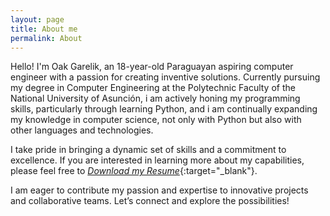 ```yaml
---
layout: page
title: About me
permalink: About 
---
```


Hello! I'm Oak Garelik, an 18-year-old Paraguayan aspiring computer engineer with a passion for creating inventive solutions. Currently pursuing my degree in Computer Engineering at the Polytechnic Faculty of the National University of Asunción, i am actively honing my programming skills, particularly through learning Python, and i am continually expanding my knowledge in computer science, not only with Python but also with other languages and technologies.

I take pride in bringing a dynamic set of skills and a commitment to excellence. If you are interested in learning more about my capabilities, please feel free to [*Download my Resume*](assets/img/Resumes/Resumen_Oak_Garelik_Grangé_10112023.pdf){:target="_blank"}.

I am eager to contribute my passion and expertise to innovative projects and collaborative teams. Let’s connect and explore the possibilities!
